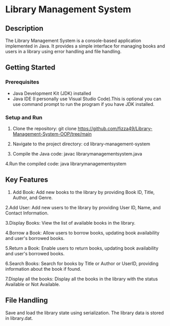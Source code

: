 # Library Management System

## Description

The Library Management System is a console-based application implemented in Java. It provides a simple interface for managing books and users in a library using error handling and file handling.

## Getting Started

### Prerequisites

- Java Development Kit (JDK) installed
- Java IDE (I personally use Visual Studio Code).This is optional you can use command prompt to run the program if you have JDK installed.

### Setup and Run

1. Clone the repository:
   git clone https://github.com/fizza49/Library-Management-System-OOP/tree/main
   
2. Navigate to the project directory:
cd library-management-system

4. Compile the Java code:
javac librarymanagementsystem.java

4.Run the compiled code:
java librarymanagementsystem

## Key Features

1. Add Book:
Add new books to the library by providing Book ID, Title, Author, and Genre.

2.Add User:
Add new users to the library by providing User ID, Name, and Contact Information.

3.Display Books:
View the list of available books in the library.

4.Borrow a Book:
Allow users to borrow books, updating book availability and user's borrowed books.

5.Return a Book:
Enable users to return books, updating book availability and user's borrowed books.

6.Search Books:
Search for books by Title or Author or UserID, providing information about the book if found.

7.Display all the books:
Display all the books in the library with the status Available or Not Available.

## File Handling

Save and load the library state using serialization. The library data is stored in library.dat.
